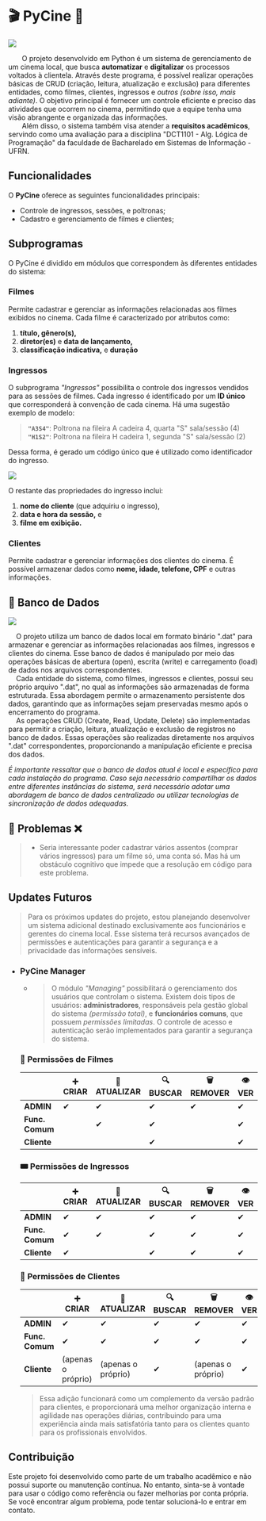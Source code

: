 # 🎬 PyCine 🍿
![](https://i.imgur.com/rZkNahQ.jpg)

&nbsp;&nbsp;&nbsp;&nbsp;&nbsp;&nbsp; O projeto desenvolvido em Python é um sistema de gerenciamento de um cinema local, que busca **automatizar** e **digitalizar** os processos voltados à clientela. Através deste programa, é possível realizar operações básicas de CRUD (criação, leitura, atualização e exclusão) para diferentes entidades, como filmes, clientes, ingressos e *outros (sobre isso, mais adiante)*. O objetivo principal é fornecer um controle eficiente e preciso das atividades que ocorrem no cinema, permitindo que a equipe tenha uma visão abrangente e organizada das informações.
<br>&nbsp;&nbsp;&nbsp;&nbsp;&nbsp;&nbsp; Além disso, o sistema também visa atender a **requisitos acadêmicos**, servindo como uma avaliação para a disciplina "DCT1101 - Alg. Lógica de Programação" da faculdade de Bacharelado em Sistemas de Informação - UFRN.

## Funcionalidades

O **PyCine** oferece as seguintes funcionalidades principais:

- Controle de ingressos, sessões, e poltronas;
- Cadastro e gerenciamento de filmes e clientes;

## Subprogramas

O PyCine é dividido em módulos que correspondem às diferentes entidades do sistema:

### Filmes

Permite cadastrar e gerenciar as informações relacionadas aos filmes exibidos no cinema. Cada filme é caracterizado por atributos como:
1. **título, gênero(s),**
2. **diretor(es)** e **data de lançamento,**
3. **classificação indicativa,** e **duração**

### Ingressos

O subprograma *"Ingressos"* possibilita o controle dos ingressos vendidos para as sessões de filmes. Cada ingresso é identificado por um **ID único** que corresponderá à convenção de cada cinema. Há uma sugestão exemplo de modelo:
> **`"A3S4"`**: Poltrona na fileira A cadeira 4, quarta "S" sala/sessão (4)<br>
> **`"H1S2"`**: Poltrona na fileira H cadeira 1, segunda "S" sala/sessão (2)

Dessa forma, é gerado um código único que é utilizado como identificador do ingresso.

![](https://i.imgur.com/7capjUH.jpg)

O restante das propriedades do ingresso inclui: 
1. **nome do cliente** (que adquiriu o ingresso),
2. **data e hora da sessão,** e
3. **filme em exibição.**

### Clientes

Permite cadastrar e gerenciar informações dos clientes do cinema. É possível armazenar dados como **nome, idade, telefone, CPF** e outras informações.

## 🎲 Banco de Dados
![](https://i.imgur.com/UzaVnkT.png)

&nbsp;&nbsp;&nbsp; O projeto utiliza um banco de dados local em formato binário ".dat" para armazenar e gerenciar as informações relacionadas aos filmes, ingressos e clientes do cinema. Esse banco de dados é manipulado por meio das operações básicas de abertura (open), escrita (write) e carregamento (load) de dados nos arquivos correspondentes.<br>
&nbsp;&nbsp;&nbsp; Cada entidade do sistema, como filmes, ingressos e clientes, possui seu próprio arquivo ".dat", no qual as informações são armazenadas de forma estruturada. Essa abordagem permite o armazenamento persistente dos dados, garantindo que as informações sejam preservadas mesmo após o encerramento do programa.<br>
&nbsp;&nbsp;&nbsp; As operações CRUD (Create, Read, Update, Delete) são implementadas para permitir a criação, leitura, atualização e exclusão de registros no banco de dados. Essas operações são realizadas diretamente nos arquivos ".dat" correspondentes, proporcionando a manipulação eficiente e precisa dos dados.

*É importante ressaltar que o banco de dados atual é local e específico para cada instalação do programa. Caso seja necessário compartilhar os dados entre diferentes instâncias do sistema, será necessário adotar uma abordagem de banco de dados centralizado ou utilizar tecnologias de sincronização de dados adequadas.*

## 🤕 **Problemas** ❌
> - Seria interessante poder cadastrar vários assentos (comprar vários ingressos) para um filme só, uma conta só. Mas há um obstáculo cognitivo que impede que a resolução em código para este problema.

## Updates Futuros
> Para os próximos updates do projeto, estou planejando desenvolver um sistema adicional destinado exclusivamente aos funcionários e gerentes do cinema local. Esse sistema terá recursos avançados de permissões e autenticações para garantir a segurança e a privacidade das informações sensíveis.

-   ### PyCine Manager

    -   > O módulo *"Managing"* possibilitará o gerenciamento dos usuários que controlam o sistema. Existem dois tipos de usuários: **administradores**, responsáveis pela gestão global do sistema *(permissão total)*, e **funcionários comuns**, que possuem *permissões limitadas*. O controle de acesso e autenticação serão implementados para garantir a segurança do sistema.

    ### 🎥 Permissões de Filmes
    |              | ➕ CRIAR | 🔁 ATUALIZAR | 🔍 BUSCAR | 🗑️ REMOVER | 👁️ VER |
    | ------------ | --------- | ------------ | ---------- | ---------- | ------- |
    | **ADMIN**     |   ✔     |     ✔        |     ✔      |     ✔      |    ✔   |
    | **Func. Comum** |        |      ✔      |       ✔     |            |    ✔   |
    | **Cliente**   |          |              |      ✔     |            |    ✔   |


    ### 🎟️ Permissões de Ingressos
    |              | ➕ CRIAR | 🔁 ATUALIZAR | 🔍 BUSCAR | 🗑️ REMOVER | 👁️ VER |
    | ------------ | --------- | ------------ | ---------- | ---------- | ------- |
    | **ADMIN**     |   ✔     |     ✔        |     ✔      |     ✔     |    ✔   |
    | **Func. Comum** |   ✔   |      ✔      |       ✔     |     ✔     |    ✔   |
    | **Cliente**   |    ✔    |              |      ✔     |     ✔      |    ✔   |

    ### 👤 Permissões de Clientes
    |               |    ➕ CRIAR      |     🔁 ATUALIZAR    | 🔍 BUSCAR |     🗑️ REMOVER      | 👁️ VER |
    | ------------- | ---------------- | -------------------- | ---------- | ------------------- | ------- |
    | **ADMIN**     |         ✔        |          ✔          |     ✔      |          ✔         |    ✔   |
    | **Func. Comum** |        ✔        |          ✔         |      ✔     |          ✔         |    ✔   |
    | **Cliente**   | (apenas o próprio) | (apenas o próprio) |      ✔     | (apenas o próprio) |    ✔   |

    > Essa adição funcionará como um complemento da versão padrão para clientes, e proporcionará uma melhor organização interna e agilidade nas operações diárias, contribuindo para uma experiência ainda mais satisfatória tanto para os clientes quanto para os profissionais envolvidos.

## Contribuição

Este projeto foi desenvolvido como parte de um trabalho acadêmico e não possui suporte ou manutenção contínua. No entanto, sinta-se à vontade para usar o código como referência ou fazer melhorias por conta própria. Se você encontrar algum problema, pode tentar solucioná-lo e entrar em contato.
